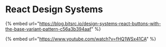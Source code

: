 # React Design Systems

{% embed url="https://blog.bitsrc.io/design-systems-react-buttons-with-the-base-variant-pattern-c56a3b394aaf" %}

{% embed url="https://www.youtube.com/watch?v=fHQ1WSx41CA" %}



